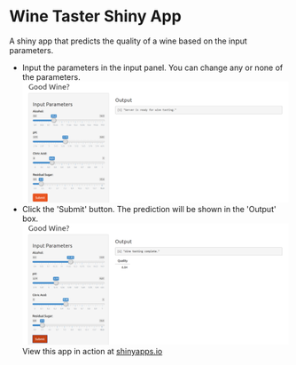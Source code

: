 # Wine Taster Shiny App
A shiny app that predicts the quality of a wine based on the input parameters.
- Input the parameters in the input panel. You can change any or none of the parameters.
![Before](https://github.com/richardcsuwandi/r-projects/blob/master/Wine%20Taster%20Shiny%20App/images/before-tasting.png?raw=true)
- Click the 'Submit' button. The prediction will be shown in the 'Output' box.
![After](https://github.com/richardcsuwandi/r-projects/blob/master/Wine%20Taster%20Shiny%20App/images/after-tasting.png?raw=true)
View this app in action at [shinyapps.io](https://richardcsuwandi.shinyapps.io/good_wine)
